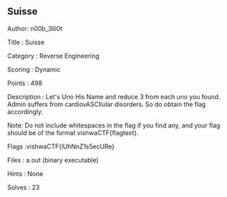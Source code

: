 ## Suisse

Author: n00b_3lli0t

Title : Suisse

Category : Reverse Engineering

Scoring : Dynamic

Points : 498

Description : Let's Uno His Name and reduce 3 from each uno you found. Admin suffers from cardiovASCIIular disorders. So do obtain the flag accordingly.

Note: Do not include whitespaces in the flag if you find any, and your flag should be of the format vishwaCTF{flagtext}.

Flags :vishwaCTF{lUhNnZ1s5ecURe}

Files : a.out (binary executable)

Hints : None

Solves : 23
